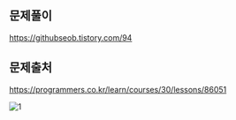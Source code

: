 ## 문제풀이
https://githubseob.tistory.com/94
## 문제출처
https://programmers.co.kr/learn/courses/30/lessons/86051

![1](https://user-images.githubusercontent.com/83795383/133083241-9d1cbd9f-f91f-4a63-9c7a-7b2691e57600.jpg)
